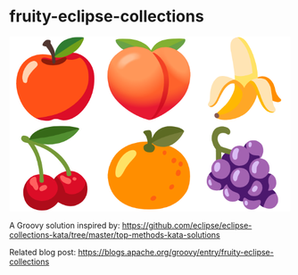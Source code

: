 # fruity-eclipse-collections

![Fruit](./docs/images/fruit_emoji.png)

A Groovy solution inspired by:
https://github.com/eclipse/eclipse-collections-kata/tree/master/top-methods-kata-solutions

Related blog post:
https://blogs.apache.org/groovy/entry/fruity-eclipse-collections
